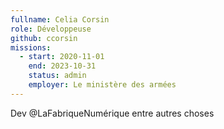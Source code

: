 ```yaml
---
fullname: Celia Corsin
role: Développeuse
github: ccorsin
missions:
  - start: 2020-11-01
    end: 2023-10-31
    status: admin
    employer: Le ministère des armées
---
```


Dev @LaFabriqueNumérique entre autres choses
